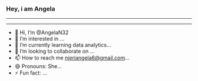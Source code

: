 ### Hey, i am Angela 
***
___
- 👋 Hi, I’m @AngelaN32
- 👀 I’m interested in ...
- 🌱 I’m currently learning data analytics...
- 💞️ I’m looking to collaborate on ...
- 📫 How to reach me njeriangela6@gmail.com...
- 😄 Pronouns: She...
- ⚡ Fun fact: ...

<!---
AngelaN32/AngelaN32 is a ✨ special ✨ repository because its `README.md` (this file) appears on your GitHub profile.
You can click the Preview link to take a look at your changes.
--->

